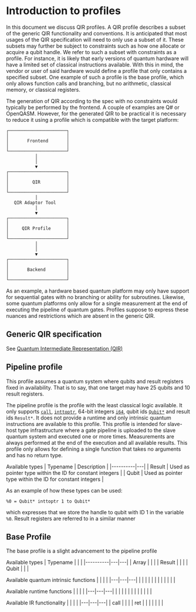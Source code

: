 # Introduction to profiles

In this document we discuss QIR profiles. A QIR profile describes a subset of the generic QIR functionality and conventions. It
is anticipated that most usages of the QIR specification will need to only use a subset of it. These subsets
may further be subject to constraints such as how one allocate or acquire a qubit handle. We refer to such a subset with
constraints as a profile. For instance, it is likely that early versions of quantum hardware will have a limited
set of classical instructions available. With this in mind, the vendor or user of said hardware would define a profile
that only contains a specified subset. One example of such a profile is the base profile,
which only allows function calls and branching, but no arithmetic, classical memory, or classical registers.

The generation of QIR according to the spec with no constraints would typically be performed by the frontend. A couple
of examples are Q# or OpenQASM. However, for the generated QIR to be practical it is necessary to reduce it using a profile
which is compatible with the target platform:

```text
┌──────────────────────┐
│                      │
│       Frontend       │
│                      │
└──────────────────────┘
           │
           │
           ▼
┌──────────────────────┐
│                      │
│         QIR          │
│                      │
└──────────────────────┘
           │
   QIR Adaptor Tool
           │
           ▼
┌──────────────────────┐
│                      │
│     QIR Profile      │
│                      │
└──────────────────────┘
           │
           │
           ▼
┌──────────────────────┐
│                      │
│       Backend        │
│                      │
└──────────────────────┘
```

As an example, a hardware based quantum platform may only have support for sequential gates with no branching or ability for subroutines. Likewise, some quantum platforms only allow for a single measurement at the end of executing the pipeline of quantum gates. Profiles suppose to express these nuances and restrictions which are absent in the generic QIR.

## Generic QIR specification

See [Quantum Intermediate Representation (QIR)](https://github.com/microsoft/qsharp-language/tree/main/Specifications/QIR)

## Pipeline profile

This profile assumes a quantum system where qubits and result registers fixed in availability. That is to say, that one target may have 25 qubits and 10 result registers.

The pipeline profile is the profile with the least classical logic available. It only supports [`call`](https://llvm.org/docs/LangRef.html#call-instruction), [`inttoptr`](https://llvm.org/docs/LangRef.html#inttoptr-to-instruction), 64-bit integers [`i64`](https://llvm.org/docs/LangRef.html#integer-type), qubit ids [`Qubit*`](https://github.com/microsoft/qsharp-language/blob/main/Specifications/QIR/Data-Types.md#opaque-types) and result ids `Result*`. It does not provide a runtime and only intrinsic quantum instructions are available to this profile. This profile is intended for slave-host type infrastructure where a gate pipeline is uploaded to the slave quantum system and executed one or more times. Measurements are always performed at the end of the execution and all available results. This profile only allows for defining a single function that takes no arguments and has no return type.

Available types
| Typename | Description |
|----------|---|
| Result | Used as pointer type within the ID for constant integers |
| Qubit | Used as pointer type within the ID for constant integers |

As an example of how these types can be used:

```
%0 = Qubit* inttoptr 1 to Qubit*
```

which expresses that we store the handle to qubit with ID 1 in the variable `%0`. Result registers are referred to in a similar manner

## Base Profile

The base profile is a slight advancement to the pipeline profile

Available types
| Typename | | |
|----------|---|---|
| Array | | |
| Result | | |
| Qubit | | |

Available quantum intrinsic functions
| | | |
|---|---|---|
| | | |
| | | |
| | | |

Available runtime functions
| | | |
|---|---|---|
| | | |
| | | |
| | | |

Available IR functionality
| | | |
|---|---|---|
| call | | |
| ret | | |
| | | |
